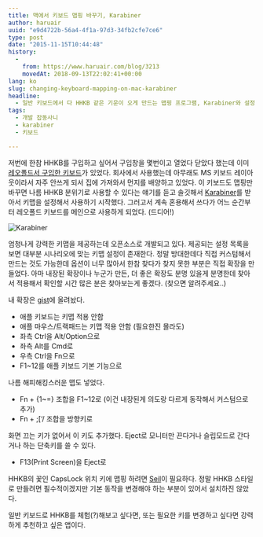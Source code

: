 ```yaml
---
title: 맥에서 키보드 맵핑 바꾸기, Karabiner
author: haruair
uuid: "e9d4722b-56a4-4f1a-97d3-34fb2cfe7ce6"
type: post
date: "2015-11-15T10:44:48"
history:
  - 
    from: https://www.haruair.com/blog/3213
    movedAt: 2018-09-13T22:02:41+00:00
lang: ko
slug: changing-keyboard-mapping-on-mac-karabiner
headline:
  - 일반 키보드에서 다 HHKB 같은 기운이 오게 만드는 맵핑 프로그램, Karabiner와 설정
tags:
  - 개발 잡동사니
  - karabiner
  - 키보드

---
```

저번에 한참 HHKB를 구입하고 싶어서 구입창을 몇번이고 열었다 닫았다 했는데 이미 [레오폴드서 구입한 키보드][1]가 있었다. 회사에서 사용했는데 아무래도 MS 키보드 레이아웃이라서 자주 안쓰게 되서 집에 가져와서 먼지를 배양하고 있었다. 이 키보드도 맵핑만 바꾸면 나름 HHKB 분위기로 사용할 수 있다는 얘기를 듣고 솔깃해서 [Karabiner][2]를 받아서 키맵을 설정해서 사용하기 시작했다. 그러고서 계속 혼용해서 쓰다가 어느 순간부터 레오폴드 키보드를 메인으로 사용하게 되었다. (드디어!)

<img src="https://live.staticflickr.com/570/23005940656_fc29778fab_b.jpg?w=660&#038;ssl=1" alt="Karabiner" />

엄청나게 강력한 키맵을 제공하는데 오픈소스로 개발되고 있다. 제공되는 설정 목록을 보면 대부분 시나리오에 맞는 키맵 설정이 존재한다. 정말 방대한데다 직접 커스텀해서 만드는 것도 가능한데 옵션이 너무 많아서 한참 찾다가 찾지 못한 부분은 직접 확장을 만들었다. 아마 내장된 확장이나 누군가 만든, 더 좋은 확장도 분명 있을게 분명한데 찾아서 적용해서 확인할 시간 많은 분은 찾아보는게 좋겠다. (찾으면 알려주세요..)

내 확장은 [gist][3]에 올려놨다.

  * 애플 키보드는 키맵 적용 안함
  * 애플 마우스/트랙패드는 키맵 적용 안함 (필요한진 몰라도)
  * 좌측 Ctrl을 Alt/Option으로
  * 좌측 Alt를 Cmd로
  * 우측 Ctrl을 Fn으로
  * F1~12를 애플 키보드 기본 기능으로

나름 해피해킹스러운 맵도 넣었다.

  * Fn + {1~=} 조합을 F1~12로 (이건 내장된게 의도랑 다르게 동작해서 커스텀으로 추가)
  * Fn + ;[&#8216;/ 조합을 방향키로

화면 끄는 키가 없어서 이 키도 추가했다. Eject로 모니터만 끈다거나 슬립모드로 간다거나 하는 단축키를 쓸 수 있다.

  * F13(Print Screen)을 Eject로

HHKB의 꽃인 CapsLock 위치 키에 맵핑 하려면 [Seil][4]이 필요하다. 정말 HHKB 스타일로 만들려면 필수적이겠지만 기본 동작을 변경해야 하는 부분이 있어서 설치하진 않았다.

일반 키보드로 HHKB를 체험(?)해보고 싶다면, 또는 필요한 키를 변경하고 싶다면 강력하게 추천하고 싶은 앱이다.

 [1]: http://haruair.com/blog/2202
 [2]: https://pqrs.org/osx/karabiner/
 [3]: https://gist.github.com/haruair/b71687c42a31762be793
 [4]: https://pqrs.org/osx/karabiner/seil.html